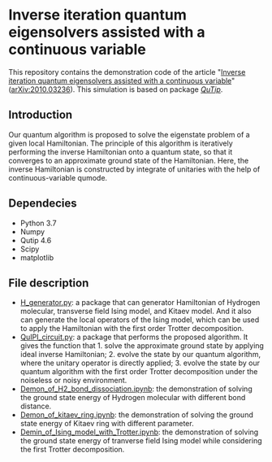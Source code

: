 # Inverse iteration quantum eigensolvers assisted with a continuous variable
This repository contains the demonstration code of the article "[Inverse iteration quantum eigensolvers assisted with a continuous variable](https://iopscience.iop.org/article/10.1088/2058-9565/ac5b30)" ([arXiv:2010.03236](https://arxiv.org/abs/2010.03236)). This simulation is based on package [*QuTip*](https://github.com/qutip).

## Introduction
Our quantum algorithm is proposed to solve the eigenstate problem of a given local Hamiltonian. The principle of this algorithm is iteratively performing the inverse Hamiltonian onto a quantum state, so that it converges to an approximate ground state of the Hamiltonian. Here, the inverse Hamiltonian is constructed by integrate of unitaries with the help of continuous-variable qumode.

## Dependecies
- Python 3.7
- Numpy
- Qutip 4.6
- Scipy
- matplotlib

## File description
- [H_generator.py](https://github.com/Min-Quan/QuIPI/blob/main/H_generator.py): a package that can generator Hamiltonian of Hydrogen molecular, transverse field Ising model, and Kitaev model. And it also can generate the local operators of the Ising model, which can be used to apply the Hamiltonian with the first order Trotter decomposition.
- [QuIPI_circuit.py](https://github.com/Min-Quan/QuIPI/blob/main/QuIPI_circuit.py): a package that performs the proposed algorithm. It gives the function that 1. solve the approximate ground state by applying ideal inverse Hamiltonian; 2. evolve the state by our quantum algorithm, where the unitary operator is directly applied; 3. evolve the state by our quantum algorithm with the first order Trotter decomposition under the noiseless or noisy environment.
- [Demon_of_H2_bond_dissociation.ipynb](https://github.com/Min-Quan/QuIPI/blob/main/Demon_of_H2_bond_dissociation.ipynb): the demonstration of solving the ground state energy of Hydrogen molecular with different bond distance.
- [Demon_of_kitaev_ring.ipynb](https://github.com/Min-Quan/QuIPI/blob/main/Demon_of_kitaev_ring.ipynb): the demonstration of solving the ground state energy of Kitaev ring with different parameter.
- [Demin_of_Ising_model_with_Trotter.ipynb](https://github.com/Min-Quan/QuIPI/blob/main/Demin_of_Ising_model_with_Trotter.ipynb): the demonstration of solving the ground state energy of tranverse field Ising model while considering the first Trotter decomposition.
